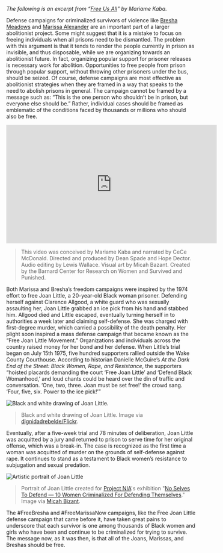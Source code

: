 *The following is an excerpt from “*[*Free Us All*](https://thenewinquiry.com/free-us-all/)*” by Mariame Kaba.*

Defense campaigns for criminalized survivors of violence like [Bresha Meadows](https://freebresha.wordpress.com) and [Marissa Alexander](https://www.freemarissanow.org) are an important part of a larger abolitionist project. Some might suggest that it is a mistake to focus on freeing individuals when all prisons need to be dismantled. The problem with this argument is that it tends to render the people currently in prison as invisible, and thus disposable, while we are organizing towards an abolitionist future. In fact, organizing popular support for prisoner releases is necessary work for abolition. Opportunities to free people from prison through popular support, without throwing other prisoners under the bus, should be seized.
Of course, defense campaigns are most effective as abolitionist strategies when they are framed in a way that speaks to the need to abolish prisons in general. The campaign cannot be framed by a message such as: “This is the one person who shouldn’t be in prison, but everyone else should be.” Rather, individual cases should be framed as emblematic of the conditions faced by thousands or millions who should also be free.

<iframe width="560" height="315" src="https://www.youtube.com/embed/9IWP3yQI0UQ" frameborder="0" allow="accelerometer; autoplay; encrypted-media; gyroscope; picture-in-picture" allowfullscreen></iframe>

> This video was conceived by Mariame Kaba and narrated by CeCe McDonald. Directed and produced by Dean Spade and Hope Dector. Audio editing by Lewis Wallace. Visual art by Micah Bazant. Created by the Barnard Center for Research on Women and Survived and Punished.

Both Marissa and Bresha’s freedom campaigns were inspired by the 1974 effort to free Joan Little, a 20-year-old Black woman prisoner. Defending herself against Clarence Allgood, a white guard who was sexually assaulting her, Joan Little grabbed an ice pick from his hand and stabbed him. Allgood died and Little escaped, eventually turning herself in to authorities a week later and claiming self-defense. She was charged with first-degree murder, which carried a possibility of the death penalty. Her plight soon inspired a mass defense campaign that became known as the “Free Joan Little Movement.” Organizations and individuals across the country raised money for her bond and her defense. When Little’s trial began on July 15th 1975, five hundred supporters rallied outside the Wake County Courthouse. According to historian Danielle McGuire’s *At the Dark End of the Street: Black Women, Rape, and Resistance*, the supporters “hoisted placards demanding the court ‘Free Joan Little’ and ‘Defend Black Womanhood,’ and loud chants could be heard over the din of traffic and conversation. ‘One, two, three. Joan must be set free!’ the crowd sang. ‘Four, five, six. Power to the ice pick!’”

![Black and white drawing of Joan Little.](/da4a/assets/images/actions/inside-outside/free-joan-little/free-joan-little.jpg)
> Black and white drawing of Joan Little. Image via [dignidadrebelde/Flickr](https://www.flickr.com/photos/dignidadrebelde/30539190706/in/dateposted/).

Eventually, after a five-week trial and 78 minutes of deliberation, Joan Little was acquitted by a jury and returned to prison to serve time for her original offense, which was a break-in. The case is recognized as the first time a woman was acquitted of murder on the grounds of self-defense against rape. It continues to stand as a testament to Black women’s resistance to subjugation and sexual predation.

![Artistic portrait of Joan Little](/da4a/assets/images/actions/inside-outside/free-joan-little/joan-little-micah-bizant.jpg)
> Portrait of Joan Little created for [Project NIA](http://www.project-nia.org)'s exhibition "[No Selves To Defend — 10 Women Criminalized For Defending Themselves](https://noselves2defend.tumblr.com)." Image via [Micah Bizant](https://www.micahbazant.comhttps://www.micahbazant.com).

The #FreeBresha and #FreeMarissaNow campaigns, like the Free Joan Little defense campaign that came before it, have taken great pains to underscore that each survivor is one among thousands of Black women and girls who have been and continue to be criminalized for trying to survive. The message now, as it was then, is that all of the Joans, Marissas, and Breshas should be free.
